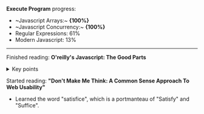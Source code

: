 **Execute Program** progress:

- ~Javascript Arrays:~ **{100%}**
- ~Javascript Concurrency:~ **{100%}**<br>
- Regular Expressions: 61%<br>
- Modern Javascript: 13%<br>

---

Finished reading: **O'reilly's Javascript: The Good Parts**
<details>
<summary>Key points</summary><br>
  
- Always use scope 
- Demystified some grammar 

</details>

Started reading: **"Don't Make Me Think: A Common Sense Approach To Web Usability"**

- Learned the word "satisfice", which is a portmanteau of "Satisfy" and "Suffice".
